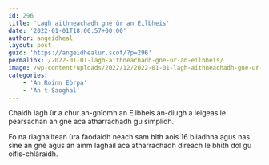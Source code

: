 ```yaml
---
id: 296
title: 'Lagh aithneachadh gnè ùr an Eilbheis'
date: '2022-01-01T18:00:57+00:00'
author: angeidheal
layout: post
guid: 'https://angeidhealur.scot/?p=296'
permalink: /2022-01-01-lagh-aithneachadh-gne-ur-an-eilbheis/
image: /wp-content/uploads/2022/12/2022-01-01-lagh-aithneachadh-gne-ur-an-eilbheis.webp
categories:
    - 'An Roinn Eòrpa'
    - 'An t-Saoghal'
---
```


Chaidh lagh ùr a chur an-gnìomh an Eilbheis an-diugh a leigeas le pearsachan an gnè aca atharrachadh gu sìmplidh.

Fo na riaghailtean ùra faodaidh neach sam bith aois 16 bliadhna agus nas sìne an gnè agus an ainm laghail aca atharrachadh dìreach le bhith dol gu oifis-chlàraidh.